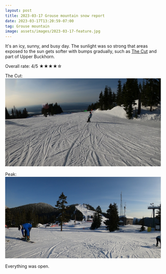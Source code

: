 ```yaml
---
layout: post
title: 2023-03-17 Grouse mountain snow report
date: 2023-03-17T13:20:59-07:00
tag: Grouse mountain
image: assets/images/2023-03-17-feature.jpg
---
```

It's an icy, sunny, and busy day. The sunlight was so strong that areas exposed to the sun gets softer with bumps gradually, such as [The Cut](/grouse/the-cut/) and part of Upper Buckhorn.

Overall rate: 4/5 ★★★★☆

The Cut:
![](/assets/images/2023-03-17-vlcsnap-2023-03-17-15h36m34s128.jpg)

Peak:
![](/assets/images/2023-03-17-feature.jpg)

Everything was open.
